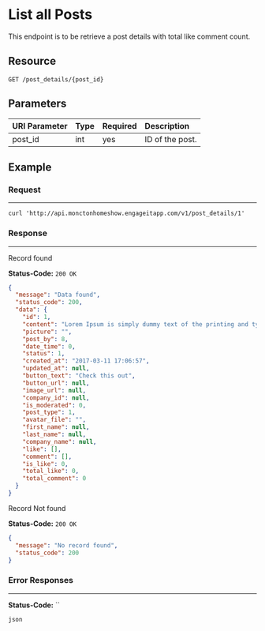 # List all Posts

This endpoint is to be retrieve a post details with total like comment count.

## Resource

```
GET /post_details/{post_id}
```

## Parameters

URI Parameter | Type | Required | Description
:------------ | :--- | :------- | :----------
post_id       | int  | yes      | ID of the post.

## Example

### Request

--------------------------------------------------------------------------------

```curl
curl 'http://api.monctonhomeshow.engageitapp.com/v1/post_details/1'
```

### Response

--------------------------------------------------------------------------------
Record found

**Status-Code:** `200 OK`

```json
{
  "message": "Data found",
  "status_code": 200,
  "data": {
    "id": 1,
    "content": "Lorem Ipsum is simply dummy text of the printing and typesetting industry. Lorem Ipsum has been the industry's standard dummy text ever since the 1500s, when an unknown printer took a galley of type and scrambled it to make a type specimen book.",
    "picture": "",
    "post_by": 8,
    "date_time": 0,
    "status": 1,
    "created_at": "2017-03-11 17:06:57",
    "updated_at": null,
    "button_text": "Check this out",
    "button_url": null,
    "image_url": null,
    "company_id": null,
    "is_moderated": 0,
    "post_type": 1,
    "avatar_file": "",
    "first_name": null,
    "last_name": null,
    "company_name": null,
    "like": [],
    "comment": [],
    "is_like": 0,
    "total_like": 0,
    "total_comment": 0
  }
}
```

Record Not found

**Status-Code:** `200 OK`

```json
{
  "message": "No record found",
  "status_code": 200
}
```
### Error Responses

--------------------------------------------------------------------------------

**Status-Code:** ``

`json`

